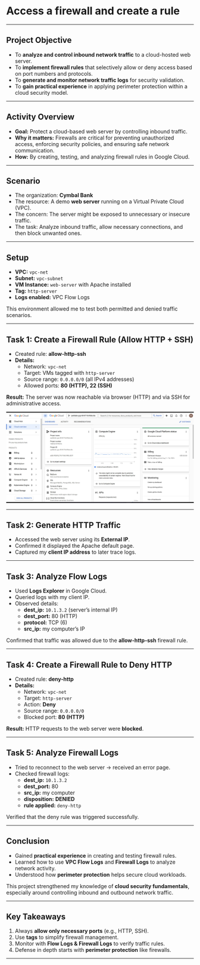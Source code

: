 # Access a firewall and create a rule

---

## Project Objective  
- To **analyze and control inbound network traffic** to a cloud-hosted web server.  
- To **implement firewall rules** that selectively allow or deny access based on port numbers and protocols.  
- To **generate and monitor network traffic logs** for security validation.  
- To **gain practical experience** in applying perimeter protection within a cloud security model.  

---

## Activity Overview  
- **Goal:** Protect a cloud-based web server by controlling inbound traffic.  
- **Why it matters:** Firewalls are critical for preventing unauthorized access, enforcing security policies, and ensuring safe network communication.  
- **How:** By creating, testing, and analyzing firewall rules in Google Cloud.  

---

## Scenario  
- The organization: **Cymbal Bank**  
- The resource: A demo **web server** running on a Virtual Private Cloud (VPC).  
- The concern: The server might be exposed to unnecessary or insecure traffic.  
- The task: Analyze inbound traffic, allow necessary connections, and then block unwanted ones.  

---

## Setup  
- **VPC:** `vpc-net`  
- **Subnet:** `vpc-subnet`  
- **VM Instance:** `web-server` with Apache installed  
- **Tag:** `http-server`  
- **Logs enabled:** VPC Flow Logs  

This environment allowed me to test both permitted and denied traffic scenarios.  

---

## Task 1: Create a Firewall Rule (Allow HTTP + SSH)  
- Created rule: **allow-http-ssh**  
- **Details:**  
  - Network: `vpc-net`  
  - Target: VMs tagged with `http-server`  
  - Source range: `0.0.0.0/0` (all IPv4 addresses)  
  - Allowed ports: **80 (HTTP), 22 (SSH)**  

**Result:** The server was now reachable via browser (HTTP) and via SSH for administrative access.  

![Firewall Rule Creation](https://github.com/aminbiography/Google-Cloud-Cybersecurity-Professional-Certificate/blob/main/bar-graph-chart-image/Access%20a%20firewall%20and%20create%20a%20rule-01.jpg?raw=true)


---

## Task 2: Generate HTTP Traffic  
- Accessed the web server using its **External IP**.  
- Confirmed it displayed the Apache default page.  
- Captured my **client IP address** to later trace logs.  

---

## Task 3: Analyze Flow Logs  
- Used **Logs Explorer** in Google Cloud.  
- Queried logs with my client IP.  
- Observed details:  
  - **dest_ip:** `10.1.3.2` (server’s internal IP)  
  - **dest_port:** 80 (HTTP)  
  - **protocol:** TCP (6)  
  - **src_ip:** my computer’s IP  

Confirmed that traffic was allowed due to the **allow-http-ssh** firewall rule.  

---

## Task 4: Create a Firewall Rule to Deny HTTP  
- Created rule: **deny-http**  
- **Details:**  
  - Network: `vpc-net`  
  - Target: `http-server`  
  - Action: **Deny**  
  - Source range: `0.0.0.0/0`  
  - Blocked port: **80 (HTTP)**  

**Result:** HTTP requests to the web server were **blocked**.  

---

## Task 5: Analyze Firewall Logs  
- Tried to reconnect to the web server → received an error page.  
- Checked firewall logs:  
  - **dest_ip:** `10.1.3.2`  
  - **dest_port:** 80  
  - **src_ip:** my computer  
  - **disposition:** **DENIED**  
  - **rule applied:** `deny-http`  

Verified that the deny rule was triggered successfully.  

---

## Conclusion  
- Gained **practical experience** in creating and testing firewall rules.  
- Learned how to use **VPC Flow Logs** and **Firewall Logs** to analyze network activity.  
- Understood how **perimeter protection** helps secure cloud workloads.  

This project strengthened my knowledge of **cloud security fundamentals**, especially around controlling inbound and outbound network traffic.  

---

## Key Takeaways  
1. Always **allow only necessary ports** (e.g., HTTP, SSH).  
2. Use **tags** to simplify firewall management.  
3. Monitor with **Flow Logs & Firewall Logs** to verify traffic rules.  
4. Defense in depth starts with **perimeter protection** like firewalls.  

---

